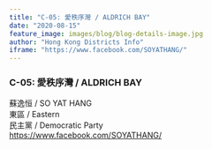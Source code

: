 ```yaml
---
title: "C-05: 愛秩序灣 / ALDRICH BAY"
date: "2020-08-15"
feature_image: images/blog/blog-details-image.jpg
author: "Hong Kong Districts Info"
iframe: "https://www.facebook.com/SOYATHANG/"
---
```


### C-05: 愛秩序灣 / ALDRICH BAY  
蘇逸恒 / SO YAT HANG  
東區 / Eastern  
民主黨 / Democratic Party  
https://www.facebook.com/SOYATHANG/
